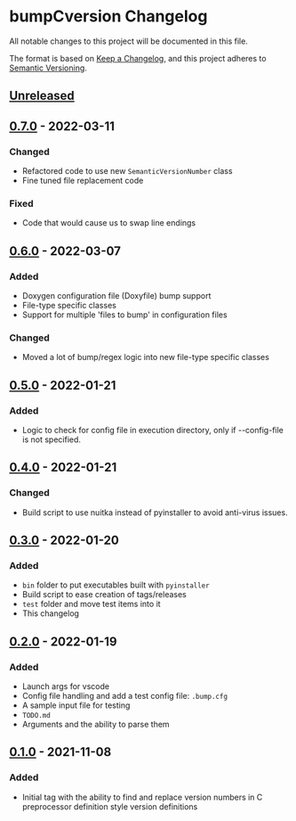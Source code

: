 # bumpCversion Changelog
All notable changes to this project will be documented in this file.

The format is based on [Keep a Changelog],
and this project adheres to [Semantic Versioning].

## [Unreleased]

## [0.7.0] - 2022-03-11
### Changed
- Refactored code to use new `SemanticVersionNumber` class
- Fine tuned file replacement code

### Fixed
- Code that would cause us to swap line endings

## [0.6.0] - 2022-03-07
### Added
- Doxygen configuration file (Doxyfile) bump support
- File-type specific classes
- Support for multiple 'files to bump' in configuration files

### Changed
- Moved a lot of bump/regex logic into new file-type specific classes

## [0.5.0] - 2022-01-21
### Added
- Logic to check for config file in execution directory, only if --config-file is not specified.

## [0.4.0] - 2022-01-21
### Changed
- Build script to use nuitka instead of pyinstaller to avoid anti-virus issues.

## [0.3.0] - 2022-01-20
### Added
- `bin` folder to put executables built with `pyinstaller`
- Build script to ease creation of tags/releases
- `test` folder and move test items into it
- This changelog

## [0.2.0] - 2022-01-19
### Added
- Launch args for vscode
- Config file handling and add a test config file: `.bump.cfg`
- A sample input file for testing
- `TODO.md`
- Arguments and the ability to parse them

## [0.1.0] - 2021-11-08
### Added
- Initial tag with the ability to find and replace version numbers in C
  preprocessor definition style version definitions


[Unreleased]: https://github.com/coppolat1/bumpCversion/compare/v0.7.0...HEAD
[0.7.0]: https://github.com/coppolat1/bumpCversion/compare/v0.6.0...v0.7.0
[0.6.0]: https://github.com/coppolat1/bumpCversion/compare/v0.5.0...v0.6.0
[0.5.0]: https://github.com/coppolat1/bumpCversion/compare/v0.4.0...v0.5.0
[0.4.0]: https://github.com/coppolat1/bumpCversion/compare/v0.3.0...v0.4.0
[0.3.0]: https://github.com/coppolat1/bumpCversion/compare/v0.2.0...v0.3.0
[0.2.0]: https://github.com/coppolat1/bumpCversion/compare/v0.1.0...v0.2.0
[0.1.0]: https://github.com/coppolat1/bumpCversion/releases/tag/v0.1.0

[Keep a Changelog]: https://keepachangelog.com/en/1.0.0/
[Semantic Versioning]: https://semver.org/spec/v2.0.0.html

<!---
Keep a Changelog Sections

### Added      for new features.
### Changed    for changes in existing functionality.
### Deprecated for soon-to-be removed features.
### Removed    for now removed features.
### Fixed      for any bug fixes.
### Security   in case of vulnerabilities.
-->